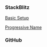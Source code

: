 ### StackBlitz

[Basic Setup](https://stackblitz.com/edit/vitejs-vite-szsd3d?file=src%2Fadapt.function.ts,src%2Flib%2FCounter.svelte&terminal=dev)

[Progressive Name](https://stackblitz.com/edit/vitejs-vite-74p4ry?file=src%2Flib%2F1-simple-state.svelte&terminal=dev)

### GitHub
